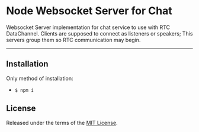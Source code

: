 Node Websocket Server for Chat
==============

Websocket Server implementation for chat service to use with RTC DataChannel. Clients are supposed to connect as listeners or speakers; This servers group them so RTC communication may begin.

---


Installation
------------

Only method of installation:
* `$ npm i`


License
----

Released under the terms of the [MIT License](LICENSE).